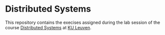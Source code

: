 # Distributed Systems

This repository contains the execises assigned during the lab session of the course [Distributed Systems](https://onderwijsaanbod.kuleuven.be//2017/syllabi/e/H0N08AE.htm#activetab=doelstellingen_idp5852320) at [KU Leuven](https://www.kuleuven.be/kuleuven/).
